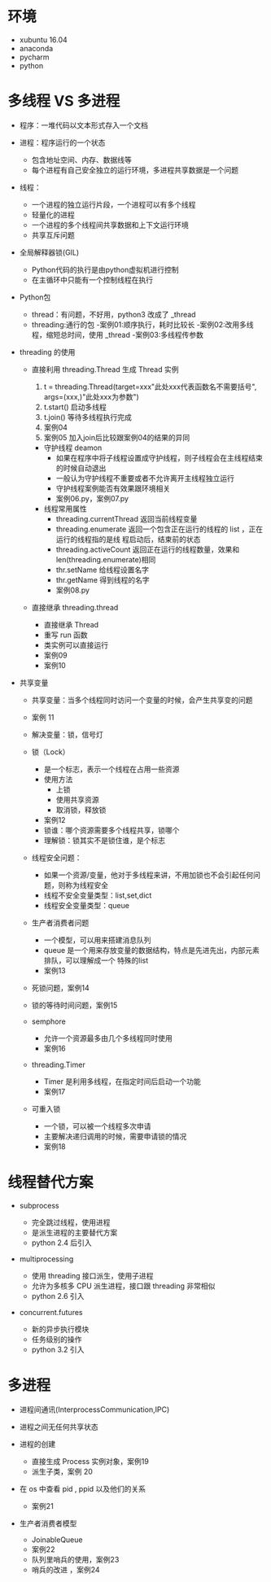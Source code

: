 # 环境
- xubuntu 16.04
- anaconda
- pycharm
- python


# 多线程 VS 多进程
- 程序：一堆代码以文本形式存入一个文档
- 进程：程序运行的一个状态
    - 包含地址空间、内存、数据线等
    - 每个进程有自己安全独立的运行环境，多进程共享数据是一个问题
- 线程：
    - 一个进程的独立运行片段，一个进程可以有多个线程
    - 轻量化的进程
    - 一个进程的多个线程间共享数据和上下文运行环境
    - 共享互斥问题
- 全局解释器锁(GIL)
    - Python代码的执行是由python虚拟机进行控制
    - 在主循环中只能有一个控制线程在执行
    
- Python包
    - thread：有问题，不好用，python3 改成了 _thread
    - threading:通行的包
    -案例01:顺序执行，耗时比较长
    -案例02:改用多线程，缩短总时间，使用 _thread
    -案例03:多线程传参数
    
- threading 的使用
    - 直接利用 threading.Thread 生成 Thread 实例
        1. t = threading.Thread(target=xxx"此处xxx代表函数名不需要括号", args=(xxx,)"此处xxx为参数")
        2. t.start() 启动多线程
        3. t.join() 等待多线程执行完成
        4. 案例04
        5. 案例05 加入join后比较跟案例04的结果的异同
        
        - 守护线程 deamon
            - 如果在程序中将子线程设置成守护线程，则子线程会在主线程结束的时候自动退出
            - 一般认为守护线程不重要或者不允许离开主线程独立运行
            - 守护线程案例能否有效果跟环境相关
            - 案例06.py，案例07.py
        - 线程常用属性
            - threading.currentThread  返回当前线程变量
            - threading.enumerate  返回一个包含正在运行的线程的 list ，正在运行的线程指的是线
                程启动后，结束前的状态
            - threading.activeCount  返回正在运行的线程数量，效果和 len(threading.enumerate)相同 
            - thr.setName  给线程设置名字
            - thr.getName  得到线程的名字
            - 案例08.py
    - 直接继承 threading.thread
        - 直接继承 Thread
        - 重写 run 函数
        - 类实例可以直接运行
        - 案例09
        - 案例10
        
- 共享变量
    -  共享变量：当多个线程同时访问一个变量的时候，会产生共享变的问题
    - 案例 11
    - 解决变量：锁，信号灯
    - 锁（Lock）
        - 是一个标志，表示一个线程在占用一些资源
        - 使用方法
            - 上锁
            - 使用共享资源
            - 取消锁，释放锁
        - 案例12
        - 锁谁：哪个资源需要多个线程共享，锁哪个
        - 理解锁：锁其实不是锁住谁，是个标志
    - 线程安全问题：
        - 如果一个资源/变量，他对于多线程来讲，不用加锁也不会引起任何问题，则称为线程安全
        - 线程不安全变量类型：list,set,dict
        - 线程安全变量类型：queue
    - 生产者消费者问题
        - 一个模型，可以用来搭建消息队列
        - queue 是一个用来存放变量的数据结构，特点是先进先出，内部元素排队，可以理解成一个
            特殊的list  
        - 案例13
    - 死锁问题，案例14
    - 锁的等待时间问题，案例15
    - semphore 
        - 允许一个资源最多由几个多线程同时使用
        - 案例16
    - threading.Timer
        - Timer 是利用多线程，在指定时间后启动一个功能
        - 案例17
        
    - 可重入锁
        - 一个锁，可以被一个线程多次申请
        - 主要解决递归调用的时候，需要申请锁的情况
        - 案例18
        
# 线程替代方案
- subprocess
    - 完全跳过线程，使用进程
    - 是派生进程的主要替代方案
    - python 2.4 后引入
    
- multiprocessing
    - 使用 threading 接口派生，使用子进程
    - 允许为多核多 CPU 派生进程，接口跟 threading 非常相似
    - python 2.6 引入
    
- concurrent.futures
    - 新的异步执行模块
    - 任务级别的操作
    - python 3.2 引入
    
# 多进程
- 进程间通讯(InterprocessCommunication,IPC)
- 进程之间无任何共享状态
- 进程的创建
    - 直接生成 Process 实例对象，案例19
    - 派生子类，案例 20
    
- 在 os 中查看 pid , ppid 以及他们的关系
    - 案例21
    
- 生产者消费者模型
    - JoinableQueue
    - 案例22
    - 队列里哨兵的使用，案例23
    - 哨兵的改进 ，案例24